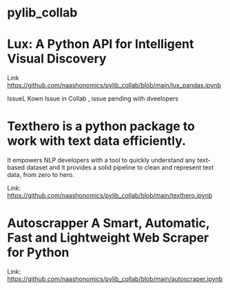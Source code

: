 # pylib_collab

# Lux: A Python API for Intelligent Visual Discovery

Link  https://github.com/naashonomics/pylib_collab/blob/main/lux_pandas.ipynb 

IssueL Kown Issue  in Collab , issue pending with dveelopers 

# Texthero is a python package to work with text data efficiently.
It empowers NLP developers with a tool to quickly understand any text-based dataset and
it provides a solid pipeline to clean and represent text data, from zero to hero.

Link: https://github.com/naashonomics/pylib_collab/blob/main/texthero.ipynb 

# Autoscrapper A Smart, Automatic, Fast and Lightweight Web Scraper for Python

Link: https://github.com/naashonomics/pylib_collab/blob/main/autoscraper.ipynb 

